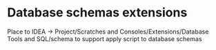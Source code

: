 # Database schemas extensions

Place to IDEA -> Project/Scratches and Consoles/Extensions/Database Tools and SQL/schema to support apply script
to database schemas
